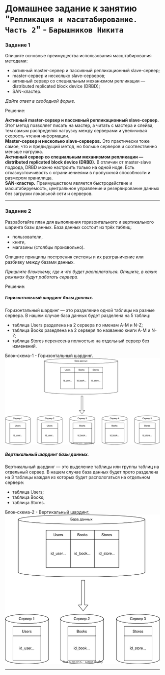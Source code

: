 # Домашнее задание к занятию "`Репликация и масштабирование. Часть 2`" - `Барышников Никита`


### Задание 1

Опишите основные преимущества использования масштабирования методами:

- активный master-сервер и пассивный репликационный slave-сервер; 
- master-сервер и несколько slave-серверов;
- активный сервер со специальным механизмом репликации — distributed replicated block device (DRBD);
- SAN-кластер.

*Дайте ответ в свободной форме.*

Решение:

**Активный master-сервер и пассивный репликационный slave-сервер.** Этот метод позволяет писать на мастер, а читать с мастера и слейва, тем самым распределяя нагрузку между серверами и увеличивая скорость чтения информации.  
**Master-сервер и несколько slave-серверов.** Это практически тоже самое, что и предыдущий метод, но больше серверов и соотвественно меньше нагрузка.  
**Активный сервер со специальным механизмом репликации — distributed replicated block device (DRBD).** В отличии от master-slave подхода, DRBD можно настроить только на одной ноде. Есть отказоустоичивость с ограничениеями в пропускной способности и размером хранилища.  
**SAN-кластер.** Преимуществом является быстродействие и масштабируемость, центральное управление и резервирование данных без загрузки локальной сети и серверов.

---

### Задание 2

Разработайте план для выполнения горизонтального и вертикального шаринга базы данных. База данных состоит из трёх таблиц: 

- пользователи, 
- книги, 
- магазины (столбцы произвольно). 

Опишите принципы построения системы и их разграничение или разбивку между базами данных.

*Пришлите блоксхему, где и что будет располагаться. Опишите, в каких режимах будут работать сервера.*

Решение:

##### Горизонтальный шардинг базы данных.
Горизонтальный шардинг — это разделение одной таблицы на разные сервера. В нашем случае база данных будет разделена на 5 таблиц:  
- таблица Users разделена на 2 сервера по именам A-M и N-Z;
- таблица Books разедлена на 2 серверя по названию книги A-M и N-Z;
- таблица Stores перенесена полностью на отдельный сервер без изменений.

Блок-схема-1 - Горизонтальный шардинг.
![Скриншот-1](https://github.com/BaryshnikovNV/Databases-and-information-security/blob/main/img/12-07/12.7.1_Горизонтальный_шардинг.svg)

##### Вертикальный шардинг базы данных.
Вертикальный шардинг — это выделение таблицы или группы таблиц на отдельный сервер. В нашем случае база данных будет прото разделена на 3 таблицы каждая из которых будет распологаться на отдельном сервере:  
- таблица Users;
- таблица Books;
- таблица Stores.

Блок-схема-2 - Вертикальный шардинг.
![Скриншот-2](https://github.com/BaryshnikovNV/Databases-and-information-security/blob/main/img/12-07/12.7.2_Вертикальный_шардинг.svg)

---